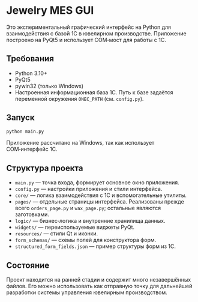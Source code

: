 # Jewelry MES GUI

Это экспериментальный графический интерфейс на Python для взаимодействия с базой 1C в ювелирном производстве. Приложение построено на PyQt5 и использует COM‑мост для работы с 1C.

## Требования
- Python 3.10+
- PyQt5
- pywin32 (только Windows)
- Настроенная информационная база 1C. Путь к базе задаётся переменной окружения `ONEC_PATH` (см. `config.py`).

## Запуск
```bash
python main.py
```
Приложение рассчитано на Windows, так как использует COM‑интерфейс 1C.

## Структура проекта
- `main.py` — точка входа, формирует основное окно приложения.
- `config.py` — настройки приложения и стили интерфейса.
- `core/` — логика взаимодействия с 1C и вспомогательные утилиты.
- `pages/` — отдельные страницы интерфейса. Реализованы прежде всего `orders_page.py` и `wax_page.py`; остальные являются заготовками.
- `logic/` — бизнес‑логика и внутренние хранилища данных.
- `widgets/` — переиспользуемые виджеты PyQt.
- `resources/` — стили Qt и иконки.
- `form_schemas/` — схемы полей для конструктора форм.
- `structured_form_fields.json` — пример структуры форм из 1C.

## Состояние
Проект находится на ранней стадии и содержит много незавершённых файлов. Его можно использовать как отправную точку для дальнейшей разработки системы управления ювелирным производством.
